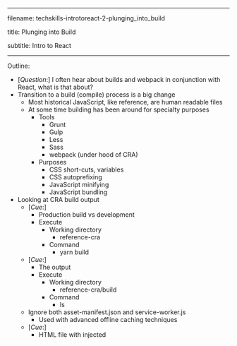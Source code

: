 -----------------------------------------------

filename: techskills-introtoreact-2-plunging_into_build

title: Plunging into Build

subtitle: Intro to React

-----------------------------------------------

Outline:

  - [_Question_:] I often hear about builds and webpack in conjunction with React, what is that about?
  - Transition to a build (compile) process is a big change
    - Most historical JavaScript, like reference, are human readable files
    - At some time building has been around for specialty purposes
      - Tools
        - Grunt
        - Gulp
        - Less
        - Sass
        - webpack (under hood of CRA)
      - Purposes
        - CSS short-cuts, variables
        - CSS autoprefixing
        - JavaScript minifying
        - JavaScript bundling
  - Looking at CRA build output
    - [_Cue_:]
      - Production build vs development
      - Execute
        - Working directory
          - reference-cra
        - Command
          - yarn build
    - [_Cue_:]
      - The output
      - Execute
        - Working directory
          - reference-cra/build
        - Command
          - ls
    - Ignore both asset-manifest.json and service-worker.js
      - Used with advanced offline caching techniques
    - [_Cue_:]
      - HTML file with injected <script> tag
      - Editor
        - reference-cra/build/index.html
    - [_Cue_:]
      - minimized JavaScript; oddly large
      - Editor
        - reference-cra/build/static/js/main.a38c6114.js
    - [_Cue_:]
      - The map file is used for debugging
      - Execute
        - Working directory
          - reference-cra/build/static/js
        - Command
          - ls
  - [_Question_:] How do exactly deploy my application to production?
  - Copy contents of dist folder to a web server and access index.html in browser.
  - require: A modern practice, break up JavaScript into small modular files.
    - Modules have their own variable scope (or closure)
    - Modules export their functionality by assigning a value to module.exports.
    - Modules import functionality from other modules using the require function.          
    - [_Cue_:]
      - Exporting a function
      - Editor
        - require/src/hello.js
    - [_Cue_:]
      - Importing a function
      - Editor
        - require/src/index.js
    - [_Cue_:]
      - Observing result
      - Execute
        - Working directory
          - require
        - Command
          - yarn start
  - folder: You can also require a folder
    - [_Cue_:]
      - Key is the file name, index.js (or index.jsx - later)
      - Execute
        - Working directory
          - folder/src/hello
        - Command
          - ls
  - [_Question_:] I see how you require your own modules; how about requiring third-party code?
  - package: Requiring third-party code
    - Node Package Manager (npm) packages
    - Can use npm command
    - [_Cue_:]
      - Can also use yarn; faster and more precise version control
      - Execute
        - Working directory
          - package
        - Command
          - yarn add sillyname (DON'T DO - SLOW)
    - [_Cue_:]
      - Keep track of project dependencies
      - Editor
        - package/package.json
    - [_Cue_:]
      - Using a package
      - Editor
        - package/src/index.js
    - [_Cue_:]
      - Observing result
      - Execute
        - Working directory
          - package
        - Command
          - yarn start
  - css: bringing in CSS
    - [_Question_:] CSS? I normally just add CSS links to my HTML file.
    - simply require it
    - production build creates a single combined CSS file
    - [_Cue_:]
      - Regular CSS file
      - Editor
        - css/src/index.css
    - [_Cue_:]
      - Importing CSS
      - Editor
        - require/src/index.js
    - [_Cue_:]
      - Observing result
      - Execute
        - Working directory
          - css
        - Command
          - yarn start
  - images: bringing in images
    - Like CSS, just require it
    - production build may store in build/static/media on in the JS bundle
    - [_Cue_:]
      - Add image to the src directory
      - Execute
        - Working directory
          - images/src
        - Command
          - ls
    - [_Cue_:]
      - Creating image tag - this is a pain
      - Editor
        - public/index.html
    - [_Cue_:]
    - [_Cue_:]
      - Importing Image
      - Editor
        - images/src/index.js
    - [_Cue_:]
      - Observing result
      - Execute
        - Working directory
          - images
        - Command
          - yarn start        
  - [_Question_:] So are we ready to learn React now?
  - In the next episode we will introduce the modern ES2015 JavaScript.

Questions:
